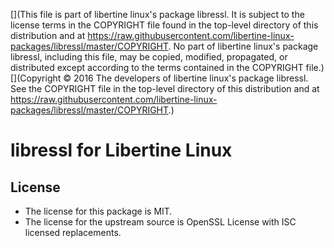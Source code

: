 [](This file is part of libertine linux's package libressl. It is subject to the license terms in the COPYRIGHT file found in the top-level directory of this distribution and at https://raw.githubusercontent.com/libertine-linux-packages/libressl/master/COPYRIGHT. No part of libertine linux's package libressl, including this file, may be copied, modified, propagated, or distributed except according to the terms contained in the COPYRIGHT file.)
[](Copyright © 2016 The developers of libertine linux's package libressl. See the COPYRIGHT file in the top-level directory of this distribution and at https://raw.githubusercontent.com/libertine-linux-packages/libressl/master/COPYRIGHT.)

# libressl for Libertine Linux

## License

* The license for this package is MIT.
* The license for the upstream source is OpenSSL License with ISC licensed replacements.
